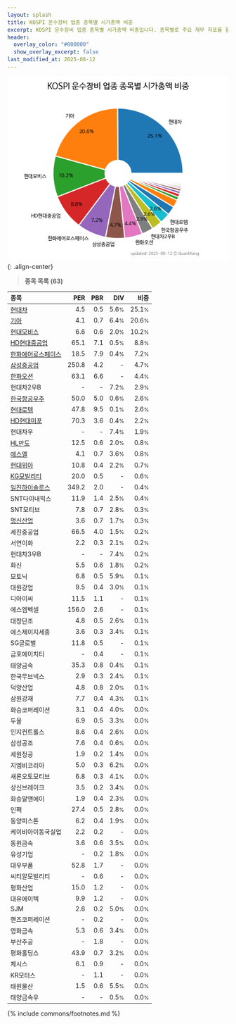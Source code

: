 ```yaml
---
layout: splash
title: KOSPI 운수장비 업종 종목별 시가총액 비중
excerpt: KOSPI 운수장비 업종 종목별 시가총액 비중입니다. 종목별로 주요 재무 지표를 함께 표시합니다.
header:
  overlay_color: "#800000"
  show_overlay_excerpt: false
last_modified_at: 2025-08-12
---
```



![KOSPI 운수장비 업종 종목별 시가총액 비중](/stats/sector/images/kospi_업종_운수장비_종목.png){: .align-center}


> **종목 목록 (63)**<a id="list"></a>

| **종목** | **PER** | **PBR** | **DIV** | **비중** |
| :------- | ------: | ------: | ------: | -------: |
| [현대차](/005380/) | 4.5 | 0.5 | 5.6<small>%</small> | 25.1<small>%</small> |
| [기아](/000270/) | 4.1 | 0.7 | 6.4<small>%</small> | 20.6<small>%</small> |
| [현대모비스](/012330/) | 6.6 | 0.6 | 2.0<small>%</small> | 10.2<small>%</small> |
| [HD현대중공업](/329180/) | 65.1 | 7.1 | 0.5<small>%</small> | 8.8<small>%</small> |
| [한화에어로스페이스](/012450/) | 18.5 | 7.9 | 0.4<small>%</small> | 7.2<small>%</small> |
| [삼성중공업](/010140/) | 250.8 | 4.2 | - | 4.7<small>%</small> |
| [한화오션](/042660/) | 63.1 | 6.6 | - | 4.4<small>%</small> |
| 현대차2우B | - | - | 7.2<small>%</small> | 2.9<small>%</small> |
| [한국항공우주](/047810/) | 50.0 | 5.0 | 0.6<small>%</small> | 2.6<small>%</small> |
| [현대로템](/064350/) | 47.8 | 9.5 | 0.1<small>%</small> | 2.6<small>%</small> |
| [HD현대미포](/010620/) | 70.3 | 3.6 | 0.4<small>%</small> | 2.2<small>%</small> |
| 현대차우 | - | - | 7.4<small>%</small> | 1.9<small>%</small> |
| [HL만도](/204320/) | 12.5 | 0.6 | 2.0<small>%</small> | 0.8<small>%</small> |
| [에스엘](/005850/) | 4.1 | 0.7 | 3.6<small>%</small> | 0.8<small>%</small> |
| [현대위아](/011210/) | 10.8 | 0.4 | 2.2<small>%</small> | 0.7<small>%</small> |
| [KG모빌리티](/003620/) | 20.0 | 0.5 | - | 0.6<small>%</small> |
| [일진하이솔루스](/271940/) | 349.2 | 2.0 | - | 0.4<small>%</small> |
| SNT다이내믹스 | 11.9 | 1.4 | 2.5<small>%</small> | 0.4<small>%</small> |
| SNT모티브 | 7.8 | 0.7 | 2.8<small>%</small> | 0.3<small>%</small> |
| [명신산업](/009900/) | 3.6 | 0.7 | 1.7<small>%</small> | 0.3<small>%</small> |
| 세진중공업 | 66.5 | 4.0 | 1.5<small>%</small> | 0.2<small>%</small> |
| 서연이화 | 2.2 | 0.3 | 2.1<small>%</small> | 0.2<small>%</small> |
| 현대차3우B | - | - | 7.4<small>%</small> | 0.2<small>%</small> |
| 화신 | 5.5 | 0.6 | 1.8<small>%</small> | 0.2<small>%</small> |
| 모토닉 | 6.8 | 0.5 | 5.9<small>%</small> | 0.1<small>%</small> |
| 대원강업 | 9.5 | 0.4 | 3.0<small>%</small> | 0.1<small>%</small> |
| 디아이씨 | 11.5 | 1.1 | - | 0.1<small>%</small> |
| 에스엠벡셀 | 156.0 | 2.6 | - | 0.1<small>%</small> |
| 대창단조 | 4.8 | 0.5 | 2.6<small>%</small> | 0.1<small>%</small> |
| 에스제이지세종 | 3.6 | 0.3 | 3.4<small>%</small> | 0.1<small>%</small> |
| SG글로벌 | 11.8 | 0.5 | - | 0.1<small>%</small> |
| 금호에이치티 | - | 0.4 | - | 0.1<small>%</small> |
| 태양금속 | 35.3 | 0.8 | 0.4<small>%</small> | 0.1<small>%</small> |
| 한국무브넥스 | 2.9 | 0.3 | 2.4<small>%</small> | 0.1<small>%</small> |
| 덕양산업 | 4.8 | 0.8 | 2.0<small>%</small> | 0.1<small>%</small> |
| 삼원강재 | 7.7 | 0.4 | 4.3<small>%</small> | 0.1<small>%</small> |
| 화승코퍼레이션 | 3.1 | 0.4 | 4.0<small>%</small> | 0.0<small>%</small> |
| 두올 | 6.9 | 0.5 | 3.3<small>%</small> | 0.0<small>%</small> |
| 인지컨트롤스 | 8.6 | 0.4 | 2.6<small>%</small> | 0.0<small>%</small> |
| 삼성공조 | 7.6 | 0.4 | 0.6<small>%</small> | 0.0<small>%</small> |
| 세원정공 | 1.9 | 0.2 | 1.4<small>%</small> | 0.0<small>%</small> |
| 지엠비코리아 | 5.0 | 0.3 | 6.2<small>%</small> | 0.0<small>%</small> |
| 새론오토모티브 | 6.8 | 0.3 | 4.1<small>%</small> | 0.0<small>%</small> |
| 상신브레이크 | 3.5 | 0.2 | 3.4<small>%</small> | 0.0<small>%</small> |
| 화승알앤에이 | 1.9 | 0.4 | 2.3<small>%</small> | 0.0<small>%</small> |
| 인팩 | 27.4 | 0.5 | 2.8<small>%</small> | 0.0<small>%</small> |
| 동양피스톤 | 6.2 | 0.4 | 1.9<small>%</small> | 0.0<small>%</small> |
| 케이비아이동국실업 | 2.2 | 0.2 | - | 0.0<small>%</small> |
| 동원금속 | 3.6 | 0.6 | 3.5<small>%</small> | 0.0<small>%</small> |
| 유성기업 | - | 0.2 | 1.8<small>%</small> | 0.0<small>%</small> |
| 대우부품 | 52.8 | 1.7 | - | 0.0<small>%</small> |
| 씨티알모빌리티 | - | 0.6 | - | 0.0<small>%</small> |
| 평화산업 | 15.0 | 1.2 | - | 0.0<small>%</small> |
| 대유에이텍 | 9.9 | 1.2 | - | 0.0<small>%</small> |
| SJM | 2.6 | 0.2 | 5.0<small>%</small> | 0.0<small>%</small> |
| 핸즈코퍼레이션 | - | 0.2 | - | 0.0<small>%</small> |
| 영화금속 | 5.3 | 0.6 | 3.4<small>%</small> | 0.0<small>%</small> |
| 부산주공 | - | 1.8 | - | 0.0<small>%</small> |
| 평화홀딩스 | 43.9 | 0.7 | 3.2<small>%</small> | 0.0<small>%</small> |
| 체시스 | 6.1 | 0.9 | - | 0.0<small>%</small> |
| KR모터스 | - | 1.1 | - | 0.0<small>%</small> |
| 태원물산 | 1.5 | 0.6 | 5.5<small>%</small> | 0.0<small>%</small> |
| 태양금속우 | - | - | 0.5<small>%</small> | 0.0<small>%</small> |

{% include commons/footnotes.md %}